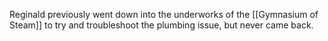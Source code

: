 Reginald previously went down into the underworks of the [[Gymnasium of Steam]] to try and troubleshoot the plumbing issue, but never came back.